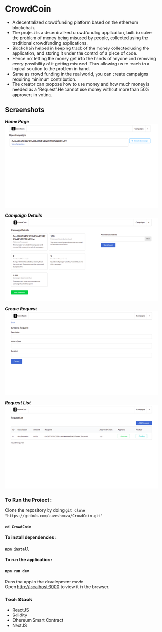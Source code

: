 # CrowdCoin

- A decentralized crowdfunding platform based on the ethereum blockchain.
- The project is a decentralized crowdfunding application, built to solve the problem of money being misused by people, collected using the traditional crowdfunding applications.
- Blockchain helped in keeping track of the money collected using the application, and storing it under the control of a piece of code.
- Hence not letting the money get into the hands of anyone and removing every possibility of it getting misused. Thus allowing us to reach to a logical solution to the problem in hand.
- Same as crowd funding in the real world, you can create campaigns requiring minimum contribution.
- The creator can propose how to use money and how much money is needed as a 'Request'.He cannot use money without more than 50% approvers in voting.

## Screenshots
***Home Page***
![demo2](https://github.com/suveshmoza/CrowdCoin/blob/main/images/Campaigns.png)


***Campaign Details***
![demo1](https://github.com/suveshmoza/CrowdCoin/blob/main/images/CampaignDetails.png)


***Create Request***
![demo4](https://github.com/suveshmoza/CrowdCoin/blob/main/images/CreateRequest.png)


***Request List***
![demo5](https://github.com/suveshmoza/CrowdCoin/blob/main/images/RequestList.png)

### To Run the Project :

Clone the repository by doing `git clone "https://github.com/suveshmoza/CrowdCoin.git"`

#### `cd CrowdCoin`

#### To install dependencies :

#### `npm install`

#### To run the application :

#### `npm run dev`

Runs the app in the development mode.<br />
Open [http://localhost:3000](http://localhost:3000) to view it in the browser.
<br/>

### Tech Stack

- ReactJS
- Solidity
- Ethereum Smart Contract
- NextJS
